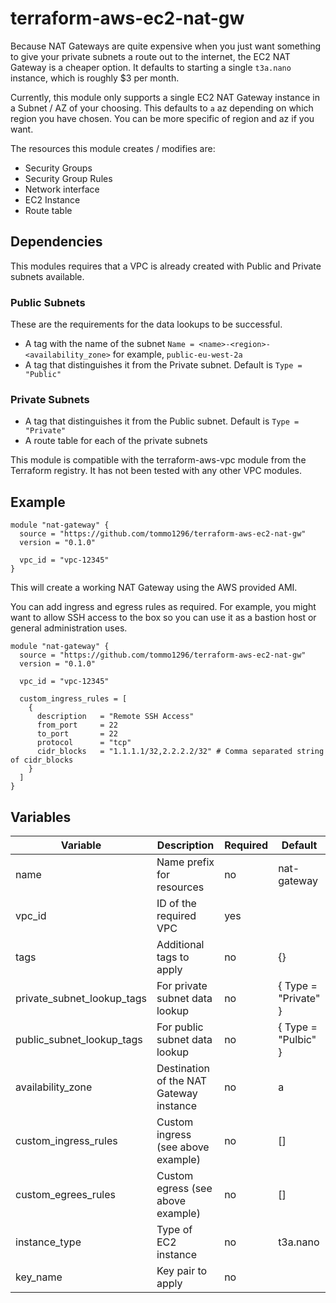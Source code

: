 # terraform-aws-ec2-nat-gw

Because NAT Gateways are quite expensive when you just want something to give your private subnets a route out to the internet, the EC2 NAT Gateway is a cheaper option.  It defaults to starting a single `t3a.nano` instance, which is roughly $3 per month.

Currently, this module only supports a single EC2 NAT Gateway instance in a Subnet / AZ of your choosing.  This defaults to `a` az depending on which region you have chosen.  You can be more specific of region and az if you want.

The resources this module creates / modifies are:

 - Security Groups
 - Security Group Rules
 - Network interface
 - EC2 Instance
 - Route table

## Dependencies

This modules requires that a VPC is already created with Public and Private subnets available.

### Public Subnets

These are the requirements for the data lookups to be successful.

 - A tag with the name of the subnet `Name = <name>-<region>-<availability_zone>` for example, `public-eu-west-2a`
 - A tag that distinguishes it from the Private subnet.  Default is `Type = "Public"`

### Private Subnets

 - A tag that distinguishes it from the Public subnet.  Default is `Type = "Private"`
 - A route table for each of the private subnets

This module is compatible with the terraform-aws-vpc module from the Terraform registry.  It has not been tested with any other VPC modules.

## Example

```
module "nat-gateway" {
  source = "https://github.com/tommo1296/terraform-aws-ec2-nat-gw"
  version = "0.1.0"

  vpc_id = "vpc-12345"
}
```

This will create a working NAT Gateway using the AWS provided AMI.

You can add ingress and egress rules as required.  For example, you might want to allow SSH access to the box so you can use it as a bastion host or general administration uses.

```
module "nat-gateway" {
  source = "https://github.com/tommo1296/terraform-aws-ec2-nat-gw"
  version = "0.1.0"

  vpc_id = "vpc-12345"

  custom_ingress_rules = [
    {
      description   = "Remote SSH Access"
      from_port     = 22
      to_port       = 22
      protocol      = "tcp"
      cidr_blocks   = "1.1.1.1/32,2.2.2.2/32" # Comma separated string of cidr_blocks
    }
  ]
}
```

## Variables

| Variable | Description | Required | Default
| --- | --- | --- | --- |
| name | Name prefix for resources | no | nat-gateway
| vpc_id | ID of the required VPC | yes |  |
| tags | Additional tags to apply | no | {} |
| private_subnet_lookup_tags | For private subnet data lookup | no | { Type = "Private" } |
| public_subnet_lookup_tags | For public subnet data lookup | no | { Type = "Pulbic" } |
| availability_zone | Destination of the NAT Gateway instance | no | a |
| custom_ingress_rules | Custom ingress (see above example) | no | [] |
| custom_egrees_rules | Custom egress (see above example) | no | [] |
| instance_type | Type of EC2 instance | no | t3a.nano |
| key_name | Key pair to apply | no |  |
